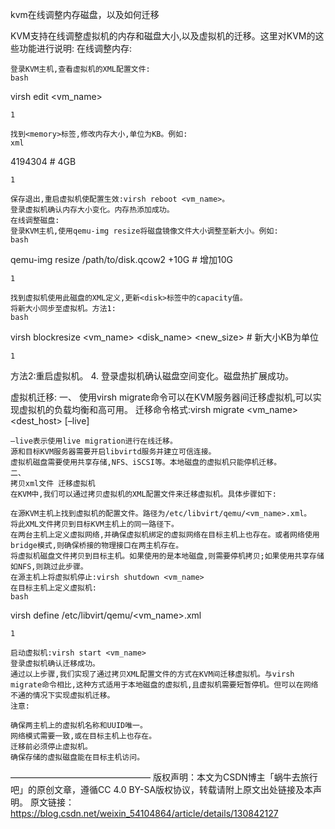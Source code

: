 kvm在线调整内存磁盘，以及如何迁移




KVM支持在线调整虚拟机的内存和磁盘大小,以及虚拟机的迁移。这里对KVM的这些功能进行说明:
在线调整内存:

    登录KVM主机,查看虚拟机的XML配置文件:
    bash

virsh edit <vm_name>

    1

    找到<memory>标签,修改内存大小,单位为KB。例如:
    xml

<memory unit='KiB'>4194304</memory>   # 4GB

    1

    保存退出,重启虚拟机使配置生效:virsh reboot <vm_name>。
    登录虚拟机确认内存大小变化。内存热添加成功。
    在线调整磁盘:
    登录KVM主机,使用qemu-img resize将磁盘镜像文件大小调整至新大小。例如:
    bash

qemu-img resize /path/to/disk.qcow2 +10G # 增加10G

    1

    找到虚拟机使用此磁盘的XML定义,更新<disk>标签中的capacity值。
    将新大小同步至虚拟机。方法1:
    bash

virsh blockresize <vm_name> <disk_name> <new_size>   # 新大小KB为单位

    1

方法2:重启虚拟机。
4. 登录虚拟机确认磁盘空间变化。磁盘热扩展成功。

虚拟机迁移:
一、
使用virsh migrate命令可以在KVM服务器间迁移虚拟机,可以实现虚拟机的负载均衡和高可用。
迁移命令格式:virsh migrate <vm_name> <dest_host> [–live]

    –live表示使用live migration进行在线迁移。
    源和目标KVM服务器需要开启libvirtd服务并建立可信连接。
    虚拟机磁盘需要使用共享存储,NFS、iSCSI等。本地磁盘的虚拟机只能停机迁移。
    二、
    拷贝xml文件 迁移虚拟机
    在KVM中,我们可以通过拷贝虚拟机的XML配置文件来迁移虚拟机。具体步骤如下:

    在源KVM主机上找到虚拟机的配置文件。路径为/etc/libvirt/qemu/<vm_name>.xml。
    将此XML文件拷贝到目标KVM主机上的同一路径下。
    在两台主机上定义虚拟网络,并确保虚拟机绑定的虚拟网络在目标主机上也存在。或者网络使用bridge模式,则确保桥接的物理接口在两主机存在。
    将虚拟机磁盘文件拷贝到目标主机。如果使用的是本地磁盘,则需要停机拷贝;如果使用共享存储如NFS,则跳过此步骤。
    在源主机上将虚拟机停止:virsh shutdown <vm_name>
    在目标主机上定义虚拟机:
    bash

virsh define /etc/libvirt/qemu/<vm_name>.xml

    1

    启动虚拟机:virsh start <vm_name>
    登录虚拟机确认迁移成功。
    通过以上步骤,我们实现了通过拷贝XML配置文件的方式在KVM间迁移虚拟机。与virsh migrate命令相比,这种方式适用于本地磁盘的虚拟机,且虚拟机需要短暂停机。但可以在网络不通的情况下实现虚拟机迁移。
    注意:

    确保两主机上的虚拟机名称和UUID唯一。
    网络模式需要一致,或在目标主机上也存在。
    迁移前必须停止虚拟机。
    确保存储的虚拟磁盘能在目标主机访问。
————————————————
版权声明：本文为CSDN博主「蜗牛去旅行吧」的原创文章，遵循CC 4.0 BY-SA版权协议，转载请附上原文出处链接及本声明。
原文链接：https://blog.csdn.net/weixin_54104864/article/details/130842127